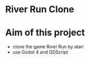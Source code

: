 # River Run Clone

# Aim of this project

- clone the game River Run by atari
- use Godot 4 and GDScript